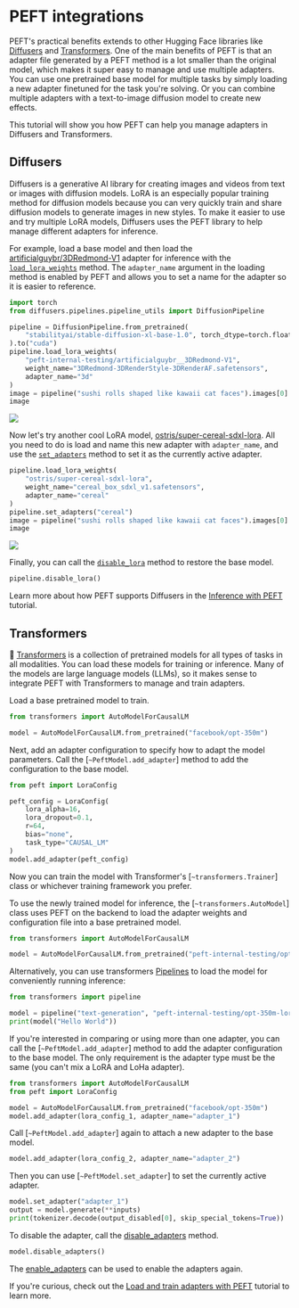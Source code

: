 <!--Copyright 2023 The HuggingFace Team. All rights reserved.

Licensed under the Apache License, Version 2.0 (the "License"); you may not use this file except in compliance with
the License. You may obtain a copy of the License at

http://www.apache.org/licenses/LICENSE-2.0

Unless required by applicable law or agreed to in writing, software distributed under the License is distributed on
an "AS IS" BASIS, WITHOUT WARRANTIES OR CONDITIONS OF ANY KIND, either express or implied. See the License for the
specific language governing permissions and limitations under the License.

⚠️ Note that this file is in Markdown but contain specific syntax for our doc-builder (similar to MDX) that may not be
rendered properly in your Markdown viewer.

-->

# PEFT integrations

PEFT's practical benefits extends to other Hugging Face libraries like [Diffusers](https://hf.co/docs/diffusers) and [Transformers](https://hf.co/docs/transformers). One of the main benefits of PEFT is that an adapter file generated by a PEFT method is a lot smaller than the original model, which makes it super easy to manage and use multiple adapters. You can use one pretrained base model for multiple tasks by simply loading a new adapter finetuned for the task you're solving. Or you can combine multiple adapters with a text-to-image diffusion model to create new effects.

This tutorial will show you how PEFT can help you manage adapters in Diffusers and Transformers.

## Diffusers

Diffusers is a generative AI library for creating images and videos from text or images with diffusion models. LoRA is an especially popular training method for diffusion models because you can very quickly train and share diffusion models to generate images in new styles. To make it easier to use and try multiple LoRA models, Diffusers uses the PEFT library to help manage different adapters for inference.

For example, load a base model and then load the [artificialguybr/3DRedmond-V1](https://huggingface.co/artificialguybr/3DRedmond-V1) adapter for inference with the [`load_lora_weights`](https://huggingface.co/docs/diffusers/v0.24.0/en/api/loaders/lora#diffusers.loaders.LoraLoaderMixin.load_lora_weights) method. The `adapter_name` argument in the loading method is enabled by PEFT and allows you to set a name for the adapter so it is easier to reference.

```py
import torch
from diffusers.pipelines.pipeline_utils import DiffusionPipeline

pipeline = DiffusionPipeline.from_pretrained(
    "stabilityai/stable-diffusion-xl-base-1.0", torch_dtype=torch.float16
).to("cuda")
pipeline.load_lora_weights(
    "peft-internal-testing/artificialguybr__3DRedmond-V1", 
    weight_name="3DRedmond-3DRenderStyle-3DRenderAF.safetensors", 
    adapter_name="3d"
)
image = pipeline("sushi rolls shaped like kawaii cat faces").images[0]
image
```

<div class="flex justify-center">
    <img src="https://huggingface.co/datasets/ybelkada/documentation-images/resolve/main/test-lora-diffusers.png"/>
</div>

Now let's try another cool LoRA model, [ostris/super-cereal-sdxl-lora](https://huggingface.co/ostris/super-cereal-sdxl-lora). All you need to do is load and name this new adapter with `adapter_name`, and use the [`set_adapters`](https://huggingface.co/docs/diffusers/api/loaders/unet#diffusers.loaders.UNet2DConditionLoadersMixin.set_adapters) method to set it as the currently active adapter.

```py
pipeline.load_lora_weights(
    "ostris/super-cereal-sdxl-lora", 
    weight_name="cereal_box_sdxl_v1.safetensors", 
    adapter_name="cereal"
)
pipeline.set_adapters("cereal")
image = pipeline("sushi rolls shaped like kawaii cat faces").images[0]
image
```

<div class="flex justify-center">
    <img src="https://huggingface.co/datasets/ybelkada/documentation-images/resolve/main/test-lora-diffusers-2.png"/>
</div>

Finally, you can call the [`disable_lora`](https://huggingface.co/docs/diffusers/api/loaders/unet#diffusers.loaders.UNet2DConditionLoadersMixin.disable_lora) method to restore the base model.

```py
pipeline.disable_lora()
```

Learn more about how PEFT supports Diffusers in the [Inference with PEFT](https://huggingface.co/docs/diffusers/tutorials/using_peft_for_inference) tutorial.

## Transformers

🤗 [Transformers](https://hf.co/docs/transformers) is a collection of pretrained models for all types of tasks in all modalities. You can load these models for training or inference. Many of the models are large language models (LLMs), so it makes sense to integrate PEFT with Transformers to manage and train adapters.

Load a base pretrained model to train.

```py
from transformers import AutoModelForCausalLM

model = AutoModelForCausalLM.from_pretrained("facebook/opt-350m")
```

Next, add an adapter configuration to specify how to adapt the model parameters. Call the [`~PeftModel.add_adapter`] method to add the configuration to the base model.

```py
from peft import LoraConfig

peft_config = LoraConfig(
    lora_alpha=16,
    lora_dropout=0.1,
    r=64,
    bias="none",
    task_type="CAUSAL_LM"
)
model.add_adapter(peft_config)
```

Now you can train the model with Transformer's [`~transformers.Trainer`] class or whichever training framework you prefer.

To use the newly trained model for inference, the [`~transformers.AutoModel`] class uses PEFT on the backend to load the adapter weights and configuration file into a base pretrained model.

```py
from transformers import AutoModelForCausalLM

model = AutoModelForCausalLM.from_pretrained("peft-internal-testing/opt-350m-lora")
```

Alternatively, you can use transformers [Pipelines](https://huggingface.co/docs/transformers/en/main_classes/pipelines) to load the model for conveniently running inference:

```py
from transformers import pipeline

model = pipeline("text-generation", "peft-internal-testing/opt-350m-lora")
print(model("Hello World"))
```

If you're interested in comparing or using more than one adapter, you can call the [`~PeftModel.add_adapter`] method to add the adapter configuration to the base model. The only requirement is the adapter type must be the same (you can't mix a LoRA and LoHa adapter).

```py
from transformers import AutoModelForCausalLM
from peft import LoraConfig

model = AutoModelForCausalLM.from_pretrained("facebook/opt-350m")
model.add_adapter(lora_config_1, adapter_name="adapter_1")
```

Call [`~PeftModel.add_adapter`] again to attach a new adapter to the base model.

```py
model.add_adapter(lora_config_2, adapter_name="adapter_2")
```

Then you can use [`~PeftModel.set_adapter`] to set the currently active adapter.

```py
model.set_adapter("adapter_1")
output = model.generate(**inputs)
print(tokenizer.decode(output_disabled[0], skip_special_tokens=True))
```

To disable the adapter, call the [disable_adapters](https://github.com/huggingface/transformers/blob/4e3490f79b40248c53ee54365a9662611e880892/src/transformers/integrations/peft.py#L313) method.

```py
model.disable_adapters()
```

The [enable_adapters](https://github.com/huggingface/transformers/blob/4e3490f79b40248c53ee54365a9662611e880892/src/transformers/integrations/peft.py#L336) can be used to enable the adapters again.

If you're curious, check out the [Load and train adapters with PEFT](https://huggingface.co/docs/transformers/main/peft) tutorial to learn more.
